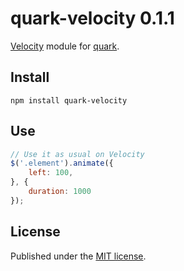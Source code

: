 quark-velocity 0.1.1
====================

[Velocity](http://julian.com/research/velocity) module for [quark](https://github.com/pyrsmk/quark).

Install
-------

```shell
npm install quark-velocity
```

Use
---

```js
// Use it as usual on Velocity
$('.element').animate({
	left: 100,
}, {
	duration: 1000
});
```

License
-------

Published under the [MIT license](http://dreamysource.mit-license.org).
